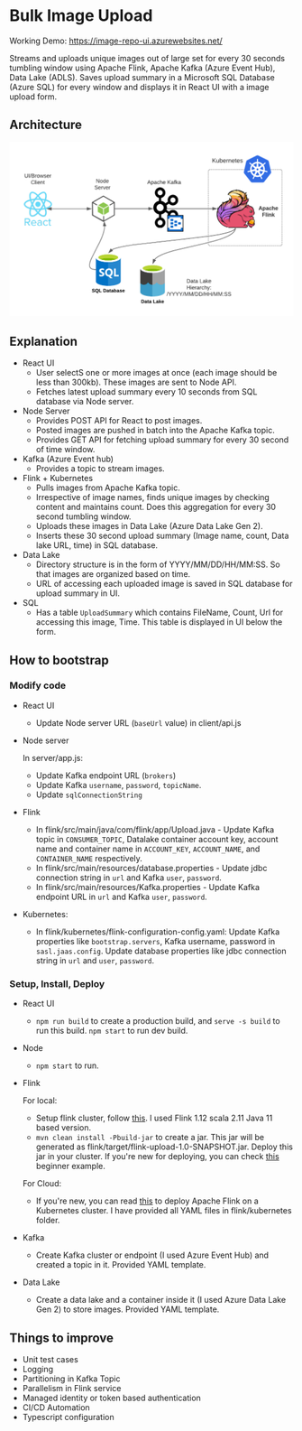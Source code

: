 # Bulk Image Upload
Working Demo: https://image-repo-ui.azurewebsites.net/

Streams and uploads unique images out of large set for every 30 seconds tumbling window using Apache Flink, Apache Kafka (Azure Event Hub), Data Lake (ADLS). Saves upload summary in a Microsoft SQL Database (Azure SQL) for every window and displays it in React UI with a image upload form.

## Architecture
![client2](./diagram/diagram.png "Architecture")

## Explanation
- React UI
  - User selectS one or more images at once (each image should be less than 300kb). These images are sent to Node API. 
  - Fetches latest upload summary every 10 seconds from SQL database via Node server.
- Node Server
   - Provides POST API for React to post images. 
   - Posted images are pushed in batch into the Apache Kafka topic.
   - Provides GET API for fetching upload summary for every 30 second of time window.
- Kafka (Azure Event hub)
   - Provides a topic to stream images.
- Flink + Kubernetes
   - Pulls images from Apache Kafka topic.
   - Irrespective of image names, finds unique images by checking content and maintains count. Does this aggregation for every 30 second tumbling window.
   - Uploads these images in Data Lake (Azure Data Lake Gen 2).
   - Inserts these 30 second upload summary (Image name, count, Data lake URL, time) in SQL database.
- Data Lake
   - Directory structure is in the form of YYYY/MM/DD/HH/MM:SS. So that images are organized based on time.
   - URL of accessing each uploaded image is saved in SQL database for upload summary in UI.
- SQL 
   - Has a table `UploadSummary` which contains FileName, Count, Url for accessing this image, Time. This table is displayed in UI below the form.
## How to bootstrap
### Modify code
- React UI
  - Update Node server URL (`baseUrl` value) in client/api.js
- Node server

   In server/app.js:
  - Update Kafka endpoint URL (`brokers`)
  - Update Kafka `username`, `password`, `topicName`.
  - Update `sqlConnectionString`
- Flink
  - In flink/src/main/java/com/flink/app/Upload.java - Update Kafka topic in `CONSUMER_TOPIC`, Datalake container account key, account name and container name in `ACCOUNT_KEY`, `ACCOUNT_NAME`, and `CONTAINER_NAME` respectively.
  - In flink/src/main/resources/database.properties - Update jdbc connection string in `url` and Kafka `user`, `password`.
  - In flink/src/main/resources/Kafka.properties - Update Kafka endpoint URL in `url` and Kafka `user`, `password`.
- Kubernetes:
  - In flink/kubernetes/flink-configuration-config.yaml: Update Kafka properties like `bootstrap.servers`, Kafka username, password in `sasl.jaas.config`. Update database properties like jdbc connection string in `url` and `user`, `password`.
### Setup, Install, Deploy
- React UI
  - `npm run build` to create a production build, and `serve -s build` to run this build. `npm start` to run dev build.
- Node
  - `npm start` to run.
- Flink

  For local:
  - Setup flink cluster, follow [this](https://nightlies.apache.org/flink/flink-docs-release-1.14/docs/try-flink/local_installation/). I used Flink 1.12 scala 2.11 Java 11 based version.
  - `mvn clean install -Pbuild-jar` to create a jar. This jar will be generated as flink/target/flink-upload-1.0-SNAPSHOT.jar. Deploy this jar in your cluster. If you're new for deploying, you can check [this](https://nightlies.apache.org/flink/flink-docs-master/docs/try-flink/local_installation/) beginner example.

  For Cloud:
  - If you're new, you can read [this](https://towardsdatascience.com/running-apache-flink-with-rocksdb-on-azure-kubernetes-service-904181d79f72) to deploy Apache Flink on a Kubernetes cluster. I have provided all YAML files in flink/kubernetes folder.
- Kafka
  - Create Kafka cluster or endpoint (I used Azure Event Hub) and created a topic in it. Provided YAML template.
- Data Lake
  - Create a data lake and a container inside it (I used Azure Data Lake Gen 2) to store images. Provided YAML template.


## Things to improve
- Unit test cases
- Logging
- Partitioning in Kafka Topic
- Parallelism in Flink service
- Managed identity or token based authentication
- CI/CD Automation
- Typescript configuration
